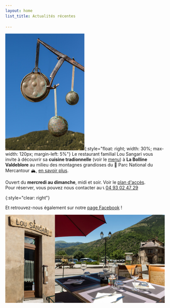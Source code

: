 ```yaml
---
layout: home
list_title: Actualités récentes

---
```

![Casseroles](/assets/img/blason-casseroles.jpg){:style="float: right; width: 30%; max-width: 120px; margin-left: 5%"}
Le restaurant familial Lou Sangari vous invite à découvrir sa **cuisine tradionnelle** (voir le [menu](menu)) à **La Bolline Valdeblore** au milieu des montagnes grandioses du 🌲 Parc National du Mercantour 🏔️, [en savoir plus](presentation).

Ouvert du **mercredi au dimanche**, midi et soir. Voir le [plan d'accès](plan-acces).  
Pour réserver, vous pouvez nous contacter au 📞 [04 93 02 47 29](tel:0033493024729)

{:style="clear: right"}

Et retrouvez-nous également sur notre [page Facebook](https://www.facebook.com/lou.sangari/) !

![](/assets/img/restau-montage1.jpg)
